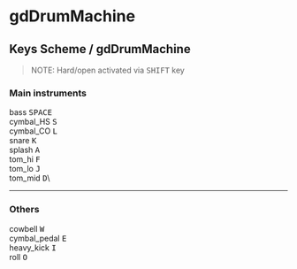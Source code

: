 # gdDrumMachine
## Keys Scheme / gdDrumMachine
  > NOTE: Hard/open activated via <kbd>SHIFT</kbd> key

### Main instruments
bass         <kbd>SPACE</kbd>\
cymbal_HS    <kbd>S</kbd>\
cymbal_CO    <kbd>L</kbd>\
snare        <kbd>K</kbd>\
splash       <kbd>A</kbd>\
tom_hi       <kbd>F</kbd>\
tom_lo       <kbd>J</kbd>\
tom_mid      <kbd>D</kbd>\

---

### Others
cowbell       <kbd>W</kbd>  
cymbal_pedal  <kbd>E</kbd>  
heavy_kick    <kbd>I</kbd>  
roll          <kbd>O</kbd>
